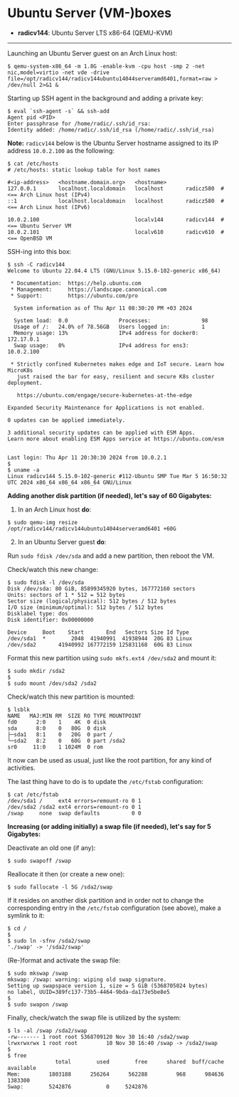 # Ubuntu Server (VM-)boxes

* **radicv144**: Ubuntu Server LTS x86-64 (QEMU-KVM)

---

Launching an Ubuntu Server guest on an Arch Linux host:

```
$ qemu-system-x86_64 -m 1.8G -enable-kvm -cpu host -smp 2 -net nic,model=virtio -net vde -drive file=/opt/radicv144/radicv144ubuntu14044serveramd6401,format=raw > /dev/null 2>&1 &
```

Starting up SSH agent in the background and adding a private key:

```
$ eval `ssh-agent -s` && ssh-add
Agent pid <PID>
Enter passphrase for /home/radic/.ssh/id_rsa:
Identity added: /home/radic/.ssh/id_rsa (/home/radic/.ssh/id_rsa)
```

**Note:** `radicv144` below is the Ubuntu Server hostname assigned to its IP address `10.0.2.100` as the following:

```
$ cat /etc/hosts
# /etc/hosts: static lookup table for host names

#<ip-address>   <hostname.domain.org>   <hostname>
127.0.0.1       localhost.localdomain   localhost       radicz580  # <== Arch Linux host (IPv4)
::1             localhost.localdomain   localhost       radicz580  # <== Arch Linux host (IPv6)

10.0.2.100                              localv144       radicv144  # <== Ubuntu Server VM
10.0.2.101                              localv610       radicv610  # <== OpenBSD VM
```

SSH-ing into this box:

```
$ ssh -C radicv144
Welcome to Ubuntu 22.04.4 LTS (GNU/Linux 5.15.0-102-generic x86_64)

 * Documentation:  https://help.ubuntu.com
 * Management:     https://landscape.canonical.com
 * Support:        https://ubuntu.com/pro

  System information as of Thu Apr 11 08:30:20 PM +03 2024

  System load:  0.0                Processes:                98
  Usage of /:   24.0% of 78.56GB   Users logged in:          1
  Memory usage: 13%                IPv4 address for docker0: 172.17.0.1
  Swap usage:   0%                 IPv4 address for ens3:    10.0.2.100

 * Strictly confined Kubernetes makes edge and IoT secure. Learn how MicroK8s
   just raised the bar for easy, resilient and secure K8s cluster deployment.

   https://ubuntu.com/engage/secure-kubernetes-at-the-edge

Expanded Security Maintenance for Applications is not enabled.

0 updates can be applied immediately.

3 additional security updates can be applied with ESM Apps.
Learn more about enabling ESM Apps service at https://ubuntu.com/esm


Last login: Thu Apr 11 20:30:30 2024 from 10.0.2.1
$
$ uname -a
Linux radicv144 5.15.0-102-generic #112-Ubuntu SMP Tue Mar 5 16:50:32 UTC 2024 x86_64 x86_64 x86_64 GNU/Linux
```

**Adding another disk partition (if needed), let's say of 60 Gigabytes:**

1. In an Arch Linux host **do**:

```
$ sudo qemu-img resize /opt/radicv144/radicv144ubuntu14044serveramd6401 +60G
```

2. In an Ubuntu Server guest **do**:

Run `sudo fdisk /dev/sda` and add a new partition, then reboot the VM.

Check/watch this new change:

```
$ sudo fdisk -l /dev/sda
Disk /dev/sda: 80 GiB, 85899345920 bytes, 167772160 sectors
Units: sectors of 1 * 512 = 512 bytes
Sector size (logical/physical): 512 bytes / 512 bytes
I/O size (minimum/optimal): 512 bytes / 512 bytes
Disklabel type: dos
Disk identifier: 0x00000000

Device     Boot    Start       End   Sectors Size Id Type
/dev/sda1  *        2048  41940991  41938944  20G 83 Linux
/dev/sda2       41940992 167772159 125831168  60G 83 Linux
```

Format this new partition using `sudo mkfs.ext4 /dev/sda2` and mount it:

```
$ sudo mkdir /sda2
$
$ sudo mount /dev/sda2 /sda2
```

Check/watch this new partition is mounted:

```
$ lsblk
NAME   MAJ:MIN RM  SIZE RO TYPE MOUNTPOINT
fd0      2:0    1    4K  0 disk
sda      8:0    0   80G  0 disk
├─sda1   8:1    0   20G  0 part /
└─sda2   8:2    0   60G  0 part /sda2
sr0     11:0    1 1024M  0 rom
```

It now can be used as usual, just like the root partition, for any kind of activities.

The last thing have to do is to update the `/etc/fstab` configuration:

```
$ cat /etc/fstab
/dev/sda1 /     ext4 errors=remount-ro 0 1
/dev/sda2 /sda2 ext4 errors=remount-ro 0 1
/swap     none  swap defaults          0 0
```

**Increasing (or adding initially) a swap file (if needed), let's say for 5 Gigabytes:**

Deactivate an old one (if any):

```
$ sudo swapoff /swap
```

Reallocate it then (or create a new one):

```
$ sudo fallocate -l 5G /sda2/swap
```

If it resides on another disk partition and in order not to change the corresponding entry in the `/etc/fstab` configuration (see above), make a symlink to it:

```
$ cd /
$
$ sudo ln -sfnv /sda2/swap
'./swap' -> '/sda2/swap'
```

(Re-)format and activate the swap file:

```
$ sudo mkswap /swap
mkswap: /swap: warning: wiping old swap signature.
Setting up swapspace version 1, size = 5 GiB (5368705024 bytes)
no label, UUID=389fc137-73b5-4464-9bda-da173e5be8e5
$
$ sudo swapon /swap
```

Finally, check/watch the swap file is utilized by the system:

```
$ ls -al /swap /sda2/swap
-rw------- 1 root root 5368709120 Nov 30 16:40 /sda2/swap
lrwxrwxrwx 1 root root         10 Nov 30 16:40 /swap -> /sda2/swap
$
$ free
               total        used        free      shared  buff/cache   available
Mem:         1803188      256264      562288         968      984636     1383300
Swap:        5242876           0     5242876
```
